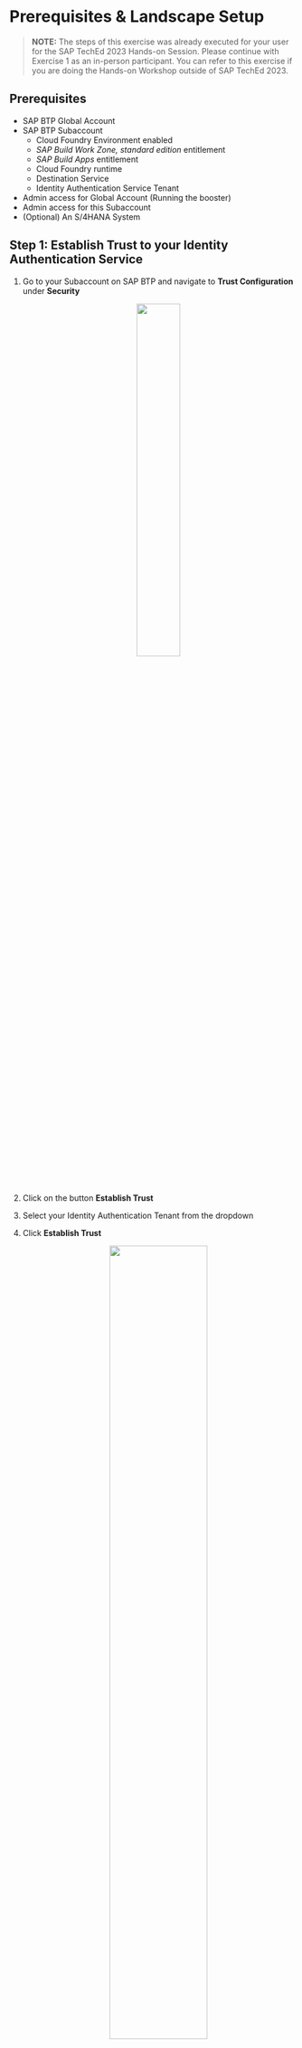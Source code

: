 # Prerequisites & Landscape Setup

> **NOTE:** The steps of this exercise was already executed for your user for the SAP TechEd 2023 Hands-on Session. Please continue with Exercise 1 as an in-person participant. You can refer to this exercise if you are doing the Hands-on Workshop outside of SAP TechEd 2023.

## Prerequisites

- SAP BTP Global Account
- SAP BTP Subaccount
  - Cloud Foundry Environment enabled
  - *SAP Build Work Zone, standard edition* entitlement
  - *SAP Build Apps* entitlement
  - Cloud Foundry runtime
  - Destination Service
  - Identity Authentication Service Tenant
- Admin access for Global Account (Running the booster)
- Admin access for this Subaccount
- (Optional) An S/4HANA System

## Step 1: Establish Trust to your Identity Authentication Service

1. Go to your Subaccount on SAP BTP and navigate to **Trust Configuration** under **Security**

    <p align="center"><img src="./images/ex0-1-1.png" width="40%" /></p>

2. Click on the button **Establish Trust**
3. Select your Identity Authentication Tenant from the dropdown
4. Click **Establish Trust**

    <p align="center"><img src="./images/ex0-1-2.png" width="60%" /></p>

## Step 2: Run the booster for SAP Build Apps

1. At the SAP BTP Cockpit select your global account
2. Select **Boosters** and search for `SAP Build Apps`.

    <p align="center"><img src="./images/ex0-2-1.png" width="50%" /></p>

3. Press **Start**
4. In **Get started with SAP Build Apps** press **Start**
5. Check the Prerequisites to be met and press **Next**
6. Under **Select Scenario** choose **Select Subaccount**

    <p align="center"><img src="./images/ex0-2-2.png" width="100%" /></p>

7. We recommend choosing the **standard** service plan for this exercise. For testing only purposes the **free** plan may be sufficient as well
8. Choose your subaccount and space to continue

    <p align="center"><img src="./images/ex0-2-3.png" width="100%" /></p>

9. Select your **Identity Authentication** tenant for at least the dropdown **Custom Identity Provider for Applications** and optional as well for **Platform Users**

8. Add the emails of the desired administrators and developers in the dedicated fields

    <p align="center"><img src="./images/ex0-2-4.png" width="100%" /></p>

8. Review your settings and click finish

    <p align="center"><img src="./images/ex0-2-5.png" width="100%" /></p>

## Step 3: Assign roles for SAP Build Work Zone, standard edition 

1. Navigate to your subaccount in **SAP BTP Cockpit**
2. Navigate to **Role Collections** under **Security**

    <p align="center"><img src="./images/ex0-3-1.png" width="100%" /></p>

3. In the role collection list, find **Launchpad Admin** and choose it to open
4. Choose the **Edit** button and scroll down to **User** section. Enter your e-mail address in the section and select **Custom Identity Provider** as **Identity Provider**. Repeat the step for all the users who need admin access.
5. **Save** your changes

    <p align="center"><img src="./images/ex0-3-2.png" width="100%" /></p>

## (Optional) Step 4: Configure S/4HANA

In order to see more business content in **SAP Mobile Start**, you can also configure your **SAP S/4HANA** system to expose business content to **SAP Build Work Zone, standard edition**. With that the content will also be visible in **SAP Mobile Start**.

Check out the Hands-on session [DT162](https://github.com/SAP-samples/teched2023-DT162) to learn more about this.

## Congrats

Awesome! You completed Exercise 0 for the prerequisites. 🥳

Now you should be able to see both **SAP Build Apps** as well as **SAP Build Work Zone, standard edition** in your BTP subaccount under **Instances and Subscriptions**. Using the small window icon you can access the application in order to work with these.

<p align="center"><img src="./images/ex0-4-1.png" width="100%" /></p>

You can now navigate to the [Overview](../../#exercises).  
If your instructor already told you to continue with [Exercise 1](../ex1/), you navigate there using [this link](../ex1/).

## Troubleshooting

### SAP Build Apps with a SAML Identity Provider

SAP Build Apps requires an SAP Identity Authentication Service tenant connected via OpenID Connect (OIDC) to the SAP BTP subaccount using the **Establish Trust** functionality.

### IAS tenant not appearing under Establish Trust

The SAP Identitiy Authentication Service Tenant only appears under **Establish Trust** when both is assigned to the same customer id.

See [SAP Help](https://help.sap.com/docs/btp/sap-business-technology-platform/establishing-trust-automatically?version=Cloud&locale=en-US) for more information
